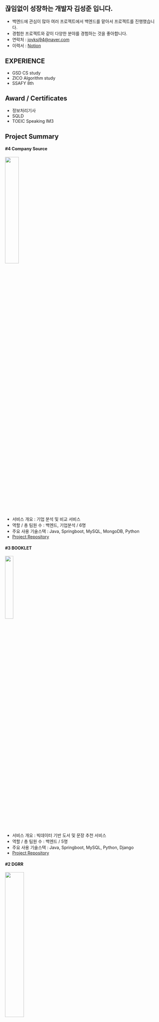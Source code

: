 ## 끊임없이 성장하는 개발자 김성준 입니다.
- 백엔드에 관심이 많아 여러 프로젝트에서 백엔드를 맡아서 프로젝트를 진행했습니다.
- 경험한 프로젝트와 같이 다양한 분야를 경험하는 것을 좋아합니다.
- 연락처 : joyksj94@naver.com
- 이력서 : [Notion](https://adhesive-seat-0fc.notion.site/cea15c5e1c014b13af6d5041eab61404?pvs=4)

## EXPERIENCE
- GSD CS study
- ZICO Algorithm study
- SSAFY 8th

## Award / Certificates
- 정보처리기사
- SQLD
- TOEIC Speaking IM3

## Project Summary
#### #4 Company Source
<img src="https://github.com/Vailish/Vailish/assets/109258380/d88708a1-90f2-425a-b02a-811b9b23bb90" width="30%" height="30%">

- 서비스 개요 : 기업 분석 및 비교 서비스
- 역할 / 총 팀원 수 : 백엔드, 기업분석 / 6명
- 주요 사용 기술스택 : Java, Springboot, MySQL, MongoDB, Python
- [Project Repository](https://github.com/Vailish/COMPANY-SOURCE)

#### #3 BOOKLET
<img src="https://github.com/Vailish/Vailish/assets/109258380/363ee168-a46e-4fb7-9bb7-109ad3c8c5de" width="23%" height="23%">

- 서비스 개요 : 빅데이터 기반 도서 및 문장 추천 서비스
- 역할 / 총 팀원 수 : 백엔드 / 5명
- 주요 사용 기술스택 : Java, Springboot, MySQL, Python, Django
- [Project Repository](https://github.com/Vailish/BOOKLET)

#### #2 DGRR
<img src="https://github.com/Vailish/Vailish/assets/109258380/ddee42e3-c1ba-4079-878a-167be92a4b61" width="35%" height="35%">

- 서비스 개요 : 실시간 볼링 매칭 및 전적 관리 서비스
- 역할 / 총 팀원 수 : 백엔드, 팀장 / 5명
- 주요 사용 기술스택 : Java, Springboot, MySQL
- [Project Repository](https://github.com/Vailish/DGRR)

#### #1 PDD
<img src="https://github.com/Vailish/Vailish/assets/109258380/10533b61-5238-4e07-aa30-f5e8afc89d8b" width="35%" height="35%">

- 서비스 개요 : 평점 기반 영화 추천 커뮤니티 서비스
- 역할 / 총 팀원 수 : 백엔드, 팀장 / 2명
- 주요 사용 기술스택 : Python, Django, Sqlite3
- [Project Repository](https://github.com/Vailish/PDD)

## Main Tech Stacks
#### Language
- Java
- Python

#### Framework
- Spring boot
- Spring (MVC, legacy)
- egovFramework
- Django

#### Datebase
- Oracle
- MySQL
- Redis
- MongoDB

#### Deploy
- Kubernetes
- NCP, NKS (Naver Cloud)
- AWS EC2

#### IDE
- STS
- Eclipse
- Intellij
- VSCODE

#### Collaboration tools
- Gitlab
- JIRASOFTWARE
- MATTERMOST
- SVN
- NOTION

## Other information

![Vailish's GitHub stats](https://github-readme-stats.vercel.app/api?username=Vailish&show_icons=true&theme=highcontrast)

[![Solved.ac Profile](http://mazassumnida.wtf/api/generate_badge?boj=Vailish)](https://solved.ac/Vailish)

![Top Langs](https://github-readme-stats.vercel.app/api/top-langs/?username=Vailish&layout=compact&theme=tokyonight)


<!--
**Vailish/Vailish** is a ✨ _special_ ✨ repository because its `README.md` (this file) appears on your GitHub profile.

Here are some ideas to get you started:

- 🔭 I’m currently working on ...
- 🌱 I’m currently learning ...
- 👯 I’m looking to collaborate on ...
- 🤔 I’m looking for help with ...
- 💬 Ask me about ...
- 📫 How to reach me: ...
- 😄 Pronouns: ...
- ⚡ Fun fact: ...
-->
